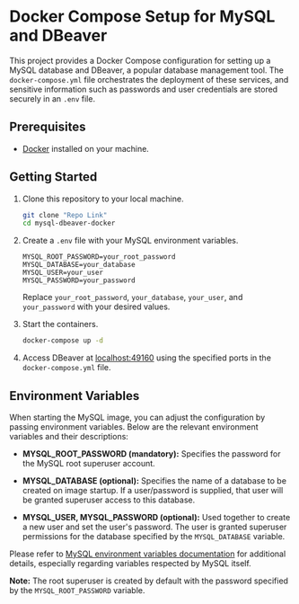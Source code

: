 # Docker Compose Setup for MySQL and DBeaver

This project provides a Docker Compose configuration for setting up a MySQL database and DBeaver, a popular database management tool. The `docker-compose.yml` file orchestrates the deployment of these services, and sensitive information such as passwords and user credentials are stored securely in an `.env` file.

## Prerequisites

- [Docker](https://www.docker.com/get-started) installed on your machine.

## Getting Started

1. Clone this repository to your local machine.

    ```bash
    git clone "Repo Link"
    cd mysql-dbeaver-docker
    ```

2. Create a `.env` file with your MySQL environment variables.

    ```env
    MYSQL_ROOT_PASSWORD=your_root_password
    MYSQL_DATABASE=your_database
    MYSQL_USER=your_user
    MYSQL_PASSWORD=your_password
    ```

    Replace `your_root_password`, `your_database`, `your_user`, and `your_password` with your desired values.

3. Start the containers.

    ```bash
    docker-compose up -d
    ```

4. Access DBeaver at [localhost:49160](http://localhost:49160) using the specified ports in the `docker-compose.yml` file.

## Environment Variables

When starting the MySQL image, you can adjust the configuration by passing environment variables. Below are the relevant environment variables and their descriptions:

- **MYSQL_ROOT_PASSWORD (mandatory):**
  Specifies the password for the MySQL root superuser account.

- **MYSQL_DATABASE (optional):**
  Specifies the name of a database to be created on image startup. If a user/password is supplied, that user will be granted superuser access to this database.

- **MYSQL_USER, MYSQL_PASSWORD (optional):**
  Used together to create a new user and set the user's password. The user is granted superuser permissions for the database specified by the `MYSQL_DATABASE` variable.

Please refer to [MySQL environment variables documentation](https://dev.mysql.com/doc/refman/5.7/en/environment-variables.html) for additional details, especially regarding variables respected by MySQL itself.

**Note:** The root superuser is created by default with the password specified by the `MYSQL_ROOT_PASSWORD` variable.